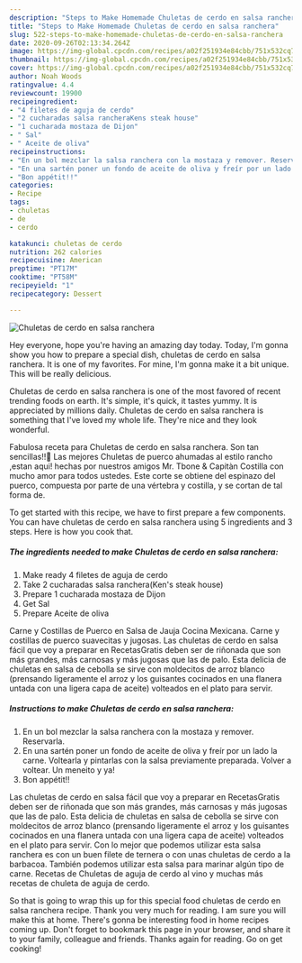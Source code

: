 ```yaml
---
description: "Steps to Make Homemade Chuletas de cerdo en salsa ranchera"
title: "Steps to Make Homemade Chuletas de cerdo en salsa ranchera"
slug: 522-steps-to-make-homemade-chuletas-de-cerdo-en-salsa-ranchera
date: 2020-09-26T02:13:34.264Z
image: https://img-global.cpcdn.com/recipes/a02f251934e84cbb/751x532cq70/chuletas-de-cerdo-en-salsa-ranchera-foto-principal.jpg
thumbnail: https://img-global.cpcdn.com/recipes/a02f251934e84cbb/751x532cq70/chuletas-de-cerdo-en-salsa-ranchera-foto-principal.jpg
cover: https://img-global.cpcdn.com/recipes/a02f251934e84cbb/751x532cq70/chuletas-de-cerdo-en-salsa-ranchera-foto-principal.jpg
author: Noah Woods
ratingvalue: 4.4
reviewcount: 19900
recipeingredient:
- "4 filetes de aguja de cerdo"
- "2 cucharadas salsa rancheraKens steak house"
- "1 cucharada mostaza de Dijon"
- " Sal"
- " Aceite de oliva"
recipeinstructions:
- "En un bol mezclar la salsa ranchera con la mostaza y remover. Reservarla."
- "En una sartén poner un fondo de aceite de oliva y freír por un lado la carne. Voltearla y pintarlas con la salsa previamente preparada. Volver a voltear. Un meneito y ya!"
- "Bon appétit!!"
categories:
- Recipe
tags:
- chuletas
- de
- cerdo

katakunci: chuletas de cerdo 
nutrition: 262 calories
recipecuisine: American
preptime: "PT17M"
cooktime: "PT58M"
recipeyield: "1"
recipecategory: Dessert

---
```



![Chuletas de cerdo en salsa ranchera](https://img-global.cpcdn.com/recipes/a02f251934e84cbb/751x532cq70/chuletas-de-cerdo-en-salsa-ranchera-foto-principal.jpg)

Hey everyone, hope you're having an amazing day today. Today, I'm gonna show you how to prepare a special dish, chuletas de cerdo en salsa ranchera. It is one of my favorites. For mine, I'm gonna make it a bit unique. This will be really delicious.

Chuletas de cerdo en salsa ranchera is one of the most favored of recent trending foods on earth. It's simple, it's quick, it tastes yummy. It is appreciated by millions daily. Chuletas de cerdo en salsa ranchera is something that I've loved my whole life. They're nice and they look wonderful.

Fabulosa receta para Chuletas de cerdo en salsa ranchera. Son tan sencillas!!🐽 Las mejores Chuletas de puerco ahumadas al estilo rancho ,estan aqui! hechas por nuestros amigos Mr. Tbone &amp; Capitàn Costilla con mucho amor para todos ustedes. Este corte se obtiene del espinazo del puerco, compuesta por parte de una vértebra y costilla, y se cortan de tal forma de.


To get started with this recipe, we have to first prepare a few components. You can have chuletas de cerdo en salsa ranchera using 5 ingredients and 3 steps. Here is how you cook that.

<!--inarticleads1-->

##### The ingredients needed to make Chuletas de cerdo en salsa ranchera:

1. Make ready 4 filetes de aguja de cerdo
1. Take 2 cucharadas salsa ranchera(Ken&#39;s steak house)
1. Prepare 1 cucharada mostaza de Dijon
1. Get  Sal
1. Prepare  Aceite de oliva


Carne y Costillas de Puerco en Salsa de Jauja Cocina Mexicana. Carne y costillas de puerco suavecitas y jugosas. Las chuletas de cerdo en salsa fácil que voy a preparar en RecetasGratis deben ser de riñonada que son más grandes, más carnosas y más jugosas que las de palo. Esta delicia de chuletas en salsa de cebolla se sirve con moldecitos de arroz blanco (prensando ligeramente el arroz y los guisantes cocinados en una flanera untada con una ligera capa de aceite) volteados en el plato para servir. 

<!--inarticleads2-->

##### Instructions to make Chuletas de cerdo en salsa ranchera:

1. En un bol mezclar la salsa ranchera con la mostaza y remover. Reservarla.
1. En una sartén poner un fondo de aceite de oliva y freír por un lado la carne. Voltearla y pintarlas con la salsa previamente preparada. Volver a voltear. Un meneito y ya!
1. Bon appétit!!


Las chuletas de cerdo en salsa fácil que voy a preparar en RecetasGratis deben ser de riñonada que son más grandes, más carnosas y más jugosas que las de palo. Esta delicia de chuletas en salsa de cebolla se sirve con moldecitos de arroz blanco (prensando ligeramente el arroz y los guisantes cocinados en una flanera untada con una ligera capa de aceite) volteados en el plato para servir. Con lo mejor que podemos utilizar esta salsa ranchera es con un buen filete de ternera o con unas chuletas de cerdo a la barbacoa. También podemos utilizar esta salsa para marinar algún tipo de carne. Recetas de Chuletas de aguja de cerdo al vino y muchas más recetas de chuleta de aguja de cerdo. 

So that is going to wrap this up for this special food chuletas de cerdo en salsa ranchera recipe. Thank you very much for reading. I am sure you will make this at home. There's gonna be interesting food in home recipes coming up. Don't forget to bookmark this page in your browser, and share it to your family, colleague and friends. Thanks again for reading. Go on get cooking!
